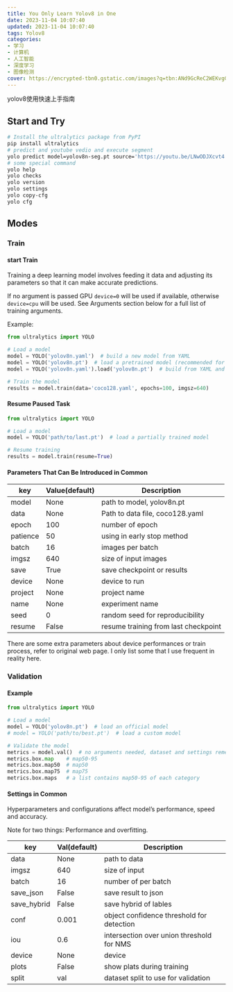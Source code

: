 ```yaml
---
title: You Only Learn Yolov8 in One
date: 2023-11-04 10:07:40
updated: 2023-11-04 10:07:40
tags: Yolov8
categories:
- 学习
- 计算机
- 人工智能
- 深度学习
- 图像检测
cover: https://encrypted-tbn0.gstatic.com/images?q=tbn:ANd9GcReC2WEKvgGPCIbrMPf9OC7y6odxYyDKo9drPtpkmhCmZ5KGtR4BWmROLF9oN-ocBXX_g&usqp=CAU
---
```


yolov8使用快速上手指南
<!-- more -->
## Start and Try

```bash
# Install the ultralytics package from PyPI
pip install ultralytics
# predict and youtube vedio and execute segment
yolo predict model=yolov8n-seg.pt source='https://youtu.be/LNwODJXcvt4' imgsz=320
# some special command
yolo help
yolo checks
yolo version
yolo settings
yolo copy-cfg
yolo cfg

```


## Modes

### Train

#### start Train

Training a deep learning model involves feeding it data and adjusting its parameters so that it can make accurate predictions. 

If no argument is passed GPU `device=0` will be used if available, otherwise `device=cpu` will be used. See Arguments section below for a full list of training arguments.

Example:

```python
from ultralytics import YOLO

# Load a model
model = YOLO('yolov8n.yaml')  # build a new model from YAML
model = YOLO('yolov8n.pt')  # load a pretrained model (recommended for training)
model = YOLO('yolov8n.yaml').load('yolov8n.pt')  # build from YAML and transfer weights

# Train the model
results = model.train(data='coco128.yaml', epochs=100, imgsz=640)

```

#### Resume Paused Task

```python
from ultralytics import YOLO

# Load a model
model = YOLO('path/to/last.pt')  # load a partially trained model

# Resume training
results = model.train(resume=True)

```

#### Parameters That Can Be Introduced in Common

| key      | Value(default) | Description                          |
| -------- | -------------- | ------------------------------------ |
| model    | None           | path to model, yolov8n.pt            |
| data     | None           | Path to data file, coco128.yaml      |
| epoch    | 100            | number of epoch                      |
| patience | 50             | using in early stop method           |
| batch    | 16             | images per batch                     |
| imgsz    | 640            | size of input images                 |
| save     | True           | save checkpoint or results           |
| device   | None           | device to run                        |
| project  | None           | project name                         |
| name     | None           | experiment name                      |
| seed     | 0              | random seed for reproducibility      |
| resume   | False          | resume training from last checkpoint |

There are some extra parameters about device performances or train process, refer to original web page. I only list some that I use frequent in reality here.



### Validation

#### Example

```python
from ultralytics import YOLO

# Load a model
model = YOLO('yolov8n.pt')  # load an official model
# model = YOLO('path/to/best.pt')  # load a custom model

# Validate the model
metrics = model.val()  # no arguments needed, dataset and settings remembered
metrics.box.map    # map50-95
metrics.box.map50  # map50
metrics.box.map75  # map75
metrics.box.maps   # a list contains map50-95 of each category

```

#### Settings in Common

Hyperparameters and configurations affect model’s performance, speed and accuracy.

Note for two things: Performance and overfitting.

| key         | Val(default) | Description                               |
| ----------- | ------------ | ----------------------------------------- |
| data        | None         | path to data                              |
| imgsz       | 640          | size of input                             |
| batch       | 16           | number of per batch                       |
| save_json   | False        | save result to json                       |
| save_hybrid | False        | save hybrid of lables                     |
| conf        | 0.001        | object confidence threshold for detection |
| iou         | 0.6          | intersection over union threshold for NMS |
| device      | None         | device                                    |
| plots       | False        | show plats during training                |
| split       | val          | dataset split to use for validation       |